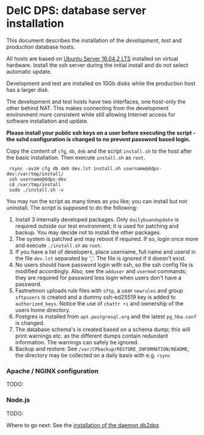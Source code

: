 
# DeIC DPS: database server installation 

This document describes the installation of the _development_, _test_ and _production_
database hosts.

All hosts are based on [Ubuntu Server 16.04.2
LTS](https://wiki.ubuntu.com/XenialXerus/ReleaseNotes) installed on virtual
hardware. Install the ssh server during the initial install and do not select
automatic update.

Development and test are installed on 10Gb disks while the production host has
a larger disk.

The development and test hosts have two interfaces, one host-only the other
behind NAT. This makes connecting from the development environment more
consistent while still allowing Internet access for software installation and
update.

**Please install your public ssh keys on a user before executing the script - the sshd configuration is changed to no prevent password based login.**

Copy the content of `cfg`, `db`, `deb` and the script `install.sh` to the host
after the basic installation. Then execute `install.sh` as `root`.

	 rsync -avzH cfg db deb dev.lst install.sh username@ddps-dev:/var/tmp/install/ 
	 ssh username@ddps-dev
	 cd /var/tmp/install
	 sudo ./install.sh -v

You may run the script as many times as you like; you can install but not
uninstall. The script is supposed to do the following:

  1. Install 3 internally developed packages. Only `dailybuandupdate` is required
	 outside our  test environment; it  is used for patching and backup. You
	 may decide not to install the other packages.
  2. The system is patched and may reboot if required. If so, login once more
	 and execute `./install.sh` as `root`.
  3. If you have a list of developers, place username, full name and userid in
	 the file `dev.lst` separated by ';'. The file is ignored if it doesn't exist.
  4. No users should have password login with ssh, so the ssh config file is
	 modified accordingly. Also, see the `adduser` and `usermod` commands; they
	 are required for password less login when users don't have a password.
  5. Fastnetmon uploads rule files with `sftp`, a user `newrules` and group
	 `sftpusers` is created and a dummy ssh-ed25519 key is added to
	 `authorized_keys`. Notice the use of `chattr +i` and ownership of the
	 users home directory.
  6. Postgres is installed from `apt.postgresql.org` and the latest
	 `pg_hba.conf` is changed.
  7. The database schema's is created based on a schema dump; this will print
	 warnings etc. as the different dumps contain redundant information. The
	 warnings can safely be ignored.
  8. Backup and restore: See `/var/CPbackup/RESTORE_INFORMATION/README`, the
	 directory may be collected on a daily basis with e.g. `rsync`


### Apache / NGINX configuration

<yellownote>TODO:</yellownote>

### Node.js

<yellownote>TODO:</yellownote>

Where to go next: See the [installation of the daemon db2dps](db2dps-documentation.md)

